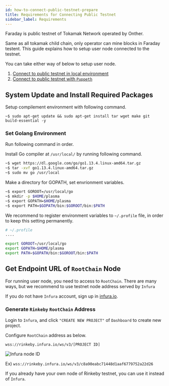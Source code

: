 ```yaml
---
id: how-to-connect-public-testnet-prepare
title: Requirements for Connecting Public Testnet
sidebar_label: Requirements
---
```


Faraday is public testnet of Tokamak Network operated by Onther.

Same as all tokamak child chain, only operator can mine blocks in Faraday testent. This guide explains how to setup user node connected to the testnet.

You can take either way of below to setup user node.
1. [Connect to public testnet in local environment](how-to-connect-public-testnet-manually)
2. [Connect to public testnet with `Puppeth`](how-to-connect-public-testnet-puppeth)

## System Update and Install Required Packages

Setup compilement environment with following command.

```shell
~$ sudo apt-get update && sudo apt-get install tar wget make git build-essential -y
```

### Set Golang Environment

Run following command in order.

Install Go compiler at `/usr/local/` by running following command.

```bash
~$ wget https://dl.google.com/go/go1.13.4.linux-amd64.tar.gz
~$ tar -xvf go1.13.4.linux-amd64.tar.gz
~$ sudo mv go /usr/local
```

Make a directory for GOPATH, set envrionment variables.

```bash
~$ export GOROOT=/usr/local/go
~$ mkdir -p $HOME/plasma
~$ export GOPATH=$HOME/plasma
~$ export PATH=$GOPATH/bin:$GOROOT/bin:$PATH
```

We recommend to register environment variables to `~/.profile` file, in order to keep this setting permanently.

```sh
# ~/.profile
....

export GOROOT=/usr/local/go
export GOPATH=$HOME/plasma
export PATH=$GOPATH/bin:$GOROOT/bin:$PATH
```

## Get Endpoint URL of `RootChain` Node

For running user node, you need to access to `RootChain`. There are many ways, but we recommend to use testnet node address served by `Infura`

If you do not have `Infura` account, sign up in [infura.io](https://infura.io/).

### Generate `Rinkeby` `RootChain` Address

Login to `Infura`, and click `"CREATE NEW PROJECT"` of `Dashboard` to create new project.

Configure `RootChain` address as below.

`wss://rinkeby.infura.io/ws/v3/[PROJECT ID]`

![Infura node ID](assets/guides_create-infura-node.png)

Ex) `wss://rinkeby.infura.io/ws/v3/c8a90eabc71448d1aaf6779752a22d26`

If you already have your own node of Rinkeby testnet, you can use it instead of `Infura`.